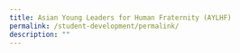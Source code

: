 ```yaml
---
title: Asian Young Leaders for Human Fraternity (AYLHF)
permalink: /student-development/permalink/
description: ""
---
```

